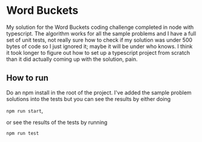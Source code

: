 # Word Buckets

My solution for the Word Buckets coding challenge completed in node with typescript. The algorithm works for all the sample problems and I have a full set of unit tests, not really sure how to check if my solution was under 500 bytes of code so I just ignored it; maybe it will be under who knows. I think it took longer to figure out how to set up a typescript project from scratch than it did actually coming up with the solution, pain.

## How to run

Do an npm install in the root of the project. I've added the sample problem solutions into the tests but you can see the results by either doing 

`npm run start`, 

or see the results of the tests by running

`npm run test`